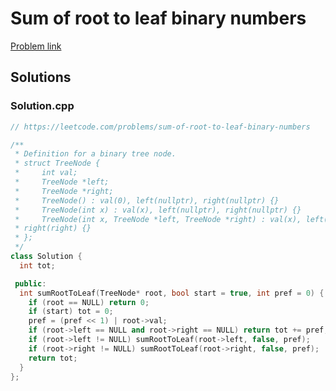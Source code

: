 # Sum of root to leaf binary numbers

[Problem link](https://leetcode.com/problems/sum-of-root-to-leaf-binary-numbers)

## Solutions


### Solution.cpp
```cpp
// https://leetcode.com/problems/sum-of-root-to-leaf-binary-numbers

/**
 * Definition for a binary tree node.
 * struct TreeNode {
 *     int val;
 *     TreeNode *left;
 *     TreeNode *right;
 *     TreeNode() : val(0), left(nullptr), right(nullptr) {}
 *     TreeNode(int x) : val(x), left(nullptr), right(nullptr) {}
 *     TreeNode(int x, TreeNode *left, TreeNode *right) : val(x), left(left),
 * right(right) {}
 * };
 */
class Solution {
  int tot;

 public:
  int sumRootToLeaf(TreeNode* root, bool start = true, int pref = 0) {
    if (root == NULL) return 0;
    if (start) tot = 0;
    pref = (pref << 1) | root->val;
    if (root->left == NULL and root->right == NULL) return tot += pref;
    if (root->left != NULL) sumRootToLeaf(root->left, false, pref);
    if (root->right != NULL) sumRootToLeaf(root->right, false, pref);
    return tot;
  }
};
```